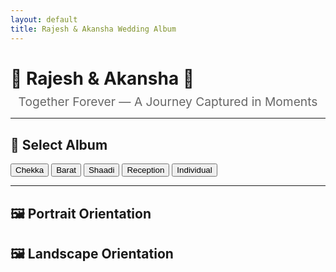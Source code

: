 ```yaml
---
layout: default
title: Rajesh & Akansha Wedding Album
---
```


# 💖 Rajesh & Akansha 💖

<div style="text-align: center; margin-top: -10px; font-size: 1.2rem; color: #666;">
  Together Forever — A Journey Captured in Moments
</div>

---

## 📂 Select Album

<div id="album-buttons">
  <button onclick="filterByFolder('Chekka')">Chekka</button>
  <button onclick="filterByFolder('Barat')">Barat</button>
  <button onclick="filterByFolder('Shaadi')">Shaadi</button>
  <button onclick="filterByFolder('Reception')">Reception</button>
  <button onclick="filterByFolder('Individual')">Individual</button>
</div>

---

## 🖼 Portrait Orientation
<div class="gallery" id="portrait-gallery"></div>

## 🖼 Landscape Orientation
<div class="gallery" id="landscape-gallery"></div>
<script>
  // const allFiles = [
  //   {% for file in site.static_files %}
  //     {% if file.path contains 'assets/' %}
  //       {% if file.extname == '.jpg' or file.extname == '.jpeg' or file.extname == '.JPG' or file.extname == '.JPEG' %}
  //         { path: "{{ file.path }}", name: "{{ file.name }}" },
  //       {% endif %}
  //     {% endif %}
  //   {% endfor %}
  // ];
const allFiles = [
  { path: "/assets/Reception/r_DSC_7382.JPG", name: "r_DSC_7382.JPG" },
  { path: "/assets/Reception/r_DSC_7546.JPG", name: "r_DSC_7546.JPG" },
  { path: "/assets/Reception/r_DSC_7552.JPG", name: "r_DSC_7552.JPG" },
  { path: "/assets/Reception/r_DSC_7424.JPG", name: "r_DSC_7424.JPG" },
  { path: "/assets/Reception/r_DSC_7626.JPG", name: "r_DSC_7626.JPG" },
  { path: "/assets/Reception/r_DSC_7780.JPG", name: "r_DSC_7780.JPG" },
  { path: "/assets/Reception/r_DSC_7743.JPG", name: "r_DSC_7743.JPG" },
  { path: "/assets/Reception/r_DSC_7637.JPG", name: "r_DSC_7637.JPG" },
  { path: "/assets/Reception/r_DSC_7434.JPG", name: "r_DSC_7434.JPG" },
  { path: "/assets/Reception/r_DSC_7754.JPG", name: "r_DSC_7754.JPG" },
  { path: "/assets/Reception/r_DSC_7635.JPG", name: "r_DSC_7635.JPG" },
  { path: "/assets/Reception/r_DSC_7423.JPG", name: "r_DSC_7423.JPG" },
  { path: "/assets/Reception/r_DSC_7543.JPG", name: "r_DSC_7543.JPG" },
  { path: "/assets/Reception/r_DSC_7524.JPG", name: "r_DSC_7524.JPG" },
  { path: "/assets/Reception/r_DSC_7493.JPG", name: "r_DSC_7493.JPG" },
  { path: "/assets/Reception/r_DSC_7478.JPG", name: "r_DSC_7478.JPG" },
  { path: "/assets/Reception/r_DSC_7691.JPG", name: "r_DSC_7691.JPG" },
  { path: "/assets/Reception/r_DSC_7492.JPG", name: "r_DSC_7492.JPG" },
  { path: "/assets/Reception/r_DSC_7519.JPG", name: "r_DSC_7519.JPG" },
  { path: "/assets/Reception/r_DSC_7525.JPG", name: "r_DSC_7525.JPG" },
  { path: "/assets/Reception/r_DSC_7531.JPG", name: "r_DSC_7531.JPG" },
  { path: "/assets/Reception/r_DSC_7719.JPG", name: "r_DSC_7719.JPG" },
  { path: "/assets/Reception/r_DSC_7484.JPG", name: "r_DSC_7484.JPG" },
  { path: "/assets/Reception/r_DSC_7651.JPG", name: "r_DSC_7651.JPG" },
  { path: "/assets/Reception/r_DSC_7645.JPG", name: "r_DSC_7645.JPG" },
  { path: "/assets/Reception/r_DSC_7708.JPG", name: "r_DSC_7708.JPG" },
  { path: "/assets/Reception/r_DSC_7481.JPG", name: "r_DSC_7481.JPG" },
  { path: "/assets/Reception/r_DSC_7683.JPG", name: "r_DSC_7683.JPG" },
  { path: "/assets/Reception/r_DSC_7494.JPG", name: "r_DSC_7494.JPG" },
  { path: "/assets/Reception/r_DSC_7537.JPG", name: "r_DSC_7537.JPG" },
  { path: "/assets/Reception/r_DSC_7521.JPG", name: "r_DSC_7521.JPG" },
  { path: "/assets/Reception/r_DSC_7695.JPG", name: "r_DSC_7695.JPG" },
  { path: "/assets/Reception/r_DSC_7440.JPG", name: "r_DSC_7440.JPG" },
  { path: "/assets/Reception/r_DSC_7722.JPG", name: "r_DSC_7722.JPG" },
  { path: "/assets/Reception/r_DSC_7736.JPG", name: "r_DSC_7736.JPG" },
  { path: "/assets/Reception/r_DSC_7539.JPG", name: "r_DSC_7539.JPG" },
  { path: "/assets/Reception/r_DSC_7666.JPG", name: "r_DSC_7666.JPG" },
  { path: "/assets/Reception/r_DSC_7699.JPG", name: "r_DSC_7699.JPG" },
  { path: "/assets/Reception/r_DSC_7458.JPG", name: "r_DSC_7458.JPG" },
  { path: "/assets/Reception/r_DSC_7504.JPG", name: "r_DSC_7504.JPG" },
  { path: "/assets/Reception/r_DSC_7706.JPG", name: "r_DSC_7706.JPG" },
  { path: "/assets/Reception/r_DSC_7712.JPG", name: "r_DSC_7712.JPG" },
  { path: "/assets/Reception/r_DSC_7704.JPG", name: "r_DSC_7704.JPG" },
  { path: "/assets/Reception/r_DSC_7710.JPG", name: "r_DSC_7710.JPG" },
  { path: "/assets/Reception/r_DSC_7738.JPG", name: "r_DSC_7738.JPG" },
  { path: "/assets/Reception/r_DSC_7467.JPG", name: "r_DSC_7467.JPG" },
  { path: "/assets/Reception/r_DSC_7498.JPG", name: "r_DSC_7498.JPG" },
  { path: "/assets/Reception/r_DSC_7513.JPG", name: "r_DSC_7513.JPG" },
  { path: "/assets/Reception/r_DSC_7715.JPG", name: "r_DSC_7715.JPG" },
  { path: "/assets/Reception/r_DSC_7463.JPG", name: "r_DSC_7463.JPG" },
  { path: "/assets/Reception/r_DSC_7516.JPG", name: "r_DSC_7516.JPG" },
  { path: "/assets/Reception/r_DSC_7714.JPG", name: "r_DSC_7714.JPG" },
  { path: "/assets/Reception/r_DSC_7700.JPG", name: "r_DSC_7700.JPG" },
  { path: "/assets/Reception/r_DSC_7689.JPG", name: "r_DSC_7689.JPG" },
  { path: "/assets/Reception/r_DSC_7475.JPG", name: "r_DSC_7475.JPG" },
  { path: "/assets/Reception/r_DSC_7529.JPG", name: "r_DSC_7529.JPG" },
  { path: "/assets/Reception/r_DSC_7764.JPG", name: "r_DSC_7764.JPG" },
  { path: "/assets/Reception/r_DSC_7412.JPG", name: "r_DSC_7412.JPG" },
  { path: "/assets/Reception/r_DSC_7767.JPG", name: "r_DSC_7767.JPG" },
  { path: "/assets/Reception/r_DSC_7439.JPG", name: "r_DSC_7439.JPG" },
  { path: "/assets/Reception/r_DSC_7376.JPG", name: "r_DSC_7376.JPG" },
  { path: "/assets/Reception/r_DSC_7410.JPG", name: "r_DSC_7410.JPG" },
  { path: "/assets/Reception/r_DSC_7372.JPG", name: "r_DSC_7372.JPG" },
  { path: "/assets/Reception/r_DSC_7616.JPG", name: "r_DSC_7616.JPG" },
  { path: "/assets/Reception/r_DSC_7401.JPG", name: "r_DSC_7401.JPG" },
  { path: "/assets/Reception/r_DSC_7415.JPG", name: "r_DSC_7415.JPG" },
  { path: "/assets/Reception/r_DSC_7629.JPG", name: "r_DSC_7629.JPG" },
  { path: "/assets/Chekka/r_DSC_3225.JPG", name: "r_DSC_3225.JPG" },
  { path: "/assets/Chekka/r_DSC_3208.JPG", name: "r_DSC_3208.JPG" },
  { path: "/assets/Chekka/r_DSC_3143.JPG", name: "r_DSC_3143.JPG" },
  { path: "/assets/Chekka/r_DSC_3221.JPG", name: "r_DSC_3221.JPG" },
  { path: "/assets/Chekka/r_DSC_3154.JPG", name: "r_DSC_3154.JPG" },
  { path: "/assets/Chekka/r_DSC_3197.JPG", name: "r_DSC_3197.JPG" },
  { path: "/assets/Chekka/r_DSC_3206.JPG", name: "r_DSC_3206.JPG" },
  { path: "/assets/Chekka/r_DSC_3212.JPG", name: "r_DSC_3212.JPG" },
  { path: "/assets/Chekka/r_DSC_3189.JPG", name: "r_DSC_3189.JPG" },
  { path: "/assets/Chekka/r_DSC_3160.JPG", name: "r_DSC_3160.JPG" },
  { path: "/assets/Barat/r_DSC_6658.JPG", name: "r_DSC_6658.JPG" },
  { path: "/assets/Barat/r_DSC_6894.JPG", name: "r_DSC_6894.JPG" },
  { path: "/assets/Barat/r_DSC_6882.JPG", name: "r_DSC_6882.JPG" },
  { path: "/assets/Barat/r_DSC_6896.JPG", name: "r_DSC_6896.JPG" },
  { path: "/assets/Barat/r_DSC_6879.JPG", name: "r_DSC_6879.JPG" },
  { path: "/assets/Barat/r_DSC_6890.JPG", name: "r_DSC_6890.JPG" },
  { path: "/assets/Barat/r_DSC_6933.JPG", name: "r_DSC_6933.JPG" },
  { path: "/assets/Barat/r_DSC_6846.JPG", name: "r_DSC_6846.JPG" },
  { path: "/assets/Barat/r_DSC_6823.JPG", name: "r_DSC_6823.JPG" },
  { path: "/assets/Barat/r_DSC_6953.JPG", name: "r_DSC_6953.JPG" },
  { path: "/assets/Barat/r_DSC_6749.JPG", name: "r_DSC_6749.JPG" },
  { path: "/assets/Barat/r_DSC_6826.JPG", name: "r_DSC_6826.JPG" },
  { path: "/assets/Barat/r_DSC_6762.JPG", name: "r_DSC_6762.JPG" },
  { path: "/assets/Barat/r_DSC_6945.JPG", name: "r_DSC_6945.JPG" },
  { path: "/assets/Barat/r_DSC_6948.JPG", name: "r_DSC_6948.JPG" },
  { path: "/assets/Barat/r_DSC_6752.JPG", name: "r_DSC_6752.JPG" },
  { path: "/assets/Barat/r_DSC_6793.JPG", name: "r_DSC_6793.JPG" },
  { path: "/assets/Barat/r_DSC_6778.JPG", name: "r_DSC_6778.JPG" },
  { path: "/assets/Barat/r_DSC_6967.JPG", name: "r_DSC_6967.JPG" },
  { path: "/assets/Barat/r_DSC_6813.JPG", name: "r_DSC_6813.JPG" },
  { path: "/assets/Barat/r_DSC_6757.JPG", name: "r_DSC_6757.JPG" },
  { path: "/assets/Barat/r_DSC_6863.JPG", name: "r_DSC_6863.JPG" },
  { path: "/assets/Barat/r_DSC_6876.JPG", name: "r_DSC_6876.JPG" },
  { path: "/assets/Barat/r_DSC_6929.JPG", name: "r_DSC_6929.JPG" },
  { path: "/assets/Barat/r_DSC_6901.JPG", name: "r_DSC_6901.JPG" },
  { path: "/assets/Barat/r_DSC_6861.JPG", name: "r_DSC_6861.JPG" },
  { path: "/assets/Barat/r_DSC_6939.JPG", name: "r_DSC_6939.JPG" },
  { path: "/assets/Barat/r_DSC_6905.JPG", name: "r_DSC_6905.JPG" },
  { path: "/assets/Barat/r_DSC_6872.JPG", name: "r_DSC_6872.JPG" },
  { path: "/assets/Barat/r_DSC_6912.JPG", name: "r_DSC_6912.JPG" },
  { path: "/assets/Barat/r_DSC_6668.JPG", name: "r_DSC_6668.JPG" },
  { path: "/assets/Shaadi/r_DSC_7181.JPG", name: "r_DSC_7181.JPG" },
  { path: "/assets/Shaadi/r_DSC_7236.JPG", name: "r_DSC_7236.JPG" },
  { path: "/assets/Shaadi/r_DSC_7342.JPG", name: "r_DSC_7342.JPG" },
  { path: "/assets/Shaadi/r_DSC_7168.JPG", name: "r_DSC_7168.JPG" },
  { path: "/assets/Shaadi/r_DSC_7025.JPG", name: "r_DSC_7025.JPG" },
  { path: "/assets/Shaadi/r_DSC_7151.JPG", name: "r_DSC_7151.JPG" },
  { path: "/assets/Shaadi/r_DSC_7187.JPG", name: "r_DSC_7187.JPG" },
  { path: "/assets/Shaadi/r_DSC_7226.JPG", name: "r_DSC_7226.JPG" },
  { path: "/assets/Shaadi/r_DSC_7026.JPG", name: "r_DSC_7026.JPG" },
  { path: "/assets/Shaadi/r_DSC_7147.JPG", name: "r_DSC_7147.JPG" },
  { path: "/assets/Shaadi/r_DSC_7054.JPG", name: "r_DSC_7054.JPG" },
  { path: "/assets/Shaadi/r_DSC_7242.JPG", name: "r_DSC_7242.JPG" },
  { path: "/assets/Shaadi/r_DSC_7109.JPG", name: "r_DSC_7109.JPG" },
  { path: "/assets/Shaadi/r_DSC_7069.JPG", name: "r_DSC_7069.JPG" },
  { path: "/assets/Shaadi/r_DSC_7080.JPG", name: "r_DSC_7080.JPG" },
  { path: "/assets/Shaadi/r_DSC_7094.JPG", name: "r_DSC_7094.JPG" },
  { path: "/assets/Shaadi/r_DSC_6995.JPG", name: "r_DSC_6995.JPG" },
  { path: "/assets/Shaadi/r_DSC_7085.JPG", name: "r_DSC_7085.JPG" },
  { path: "/assets/Shaadi/r_DSC_7046.JPG", name: "r_DSC_7046.JPG" },
  { path: "/assets/Shaadi/r_DSC_7052.JPG", name: "r_DSC_7052.JPG" },
  { path: "/assets/Shaadi/r_DSC_7292.JPG", name: "r_DSC_7292.JPG" },
  { path: "/assets/Shaadi/r_DSC_7092.JPG", name: "r_DSC_7092.JPG" },
  { path: "/assets/Shaadi/r_DSC_7326.JPG", name: "r_DSC_7326.JPG" },
  { path: "/assets/Shaadi/r_DSC_7100.JPG", name: "r_DSC_7100.JPG" },
  { path: "/assets/Shaadi/r_DSC_7089.JPG", name: "r_DSC_7089.JPG" },
  { path: "/assets/Shaadi/r_DSC_7076.JPG", name: "r_DSC_7076.JPG" },
  { path: "/assets/Shaadi/r_DSC_7098.JPG", name: "r_DSC_7098.JPG" },
  { path: "/assets/Shaadi/r_DSC_7067.JPG", name: "r_DSC_7067.JPG" },
  { path: "/assets/Shaadi/r_DSC_7107.JPG", name: "r_DSC_7107.JPG" },
  { path: "/assets/Shaadi/r_DSC_7072.JPG", name: "r_DSC_7072.JPG" },
  { path: "/assets/Shaadi/r_DSC_7099.JPG", name: "r_DSC_7099.JPG" },
  { path: "/assets/Shaadi/r_DSC_7058.JPG", name: "r_DSC_7058.JPG" },
  { path: "/assets/Shaadi/r_DSC_7064.JPG", name: "r_DSC_7064.JPG" },
  { path: "/assets/Shaadi/r_DSC_7104.JPG", name: "r_DSC_7104.JPG" },
  { path: "/assets/Shaadi/r_DSC_7105.JPG", name: "r_DSC_7105.JPG" },
  { path: "/assets/Shaadi/r_DSC_7065.JPG", name: "r_DSC_7065.JPG" },
  { path: "/assets/Shaadi/r_DSC_7071.JPG", name: "r_DSC_7071.JPG" },
  { path: "/assets/Shaadi/r_DSC_7016.JPG", name: "r_DSC_7016.JPG" },
  { path: "/assets/Shaadi/r_DSC_7002.JPG", name: "r_DSC_7002.JPG" },
  { path: "/assets/Shaadi/r_DSC_7214.JPG", name: "r_DSC_7214.JPG" },
  { path: "/assets/Shaadi/r_DSC_7361.JPG", name: "r_DSC_7361.JPG" },
  { path: "/assets/Shaadi/r_DSC_7607.JPG", name: "r_DSC_7607.JPG" },
  { path: "/assets/Shaadi/r_DSC_7362.JPG", name: "r_DSC_7362.JPG" },
  { path: "/assets/Shaadi/r_DSC_7028.JPG", name: "r_DSC_7028.JPG" },
  { path: "/assets/Shaadi/r_DSC_7206.JPG", name: "r_DSC_7206.JPG" },
  { path: "/assets/Shaadi/r_DSC_7171.JPG", name: "r_DSC_7171.JPG" },
  { path: "/assets/Shaadi/r_DSC_7166.JPG", name: "r_DSC_7166.JPG" },
  { path: "/assets/Shaadi/r_DSC_7012.JPG", name: "r_DSC_7012.JPG" },
  { path: "/assets/Individual/R/r_DSC_7120.JPG", name: "r_DSC_7120.JPG" },
  { path: "/assets/Individual/R/r_DSC_7123.JPG", name: "r_DSC_7123.JPG" },
  { path: "/assets/Individual/R/r_DSC_7119.JPG", name: "r_DSC_7119.JPG" },
  { path: "/assets/Individual/R/r_DSC_7125.JPG", name: "r_DSC_7125.JPG" },
  { path: "/assets/Individual/R/r_DSC_7118.JPG", name: "r_DSC_7118.JPG" },
  { path: "/assets/Individual/R/r_DSC_6961.JPG", name: "r_DSC_6961.JPG" },
  { path: "/assets/Individual/R/r_DSC_6963.JPG", name: "r_DSC_6963.JPG" },
  { path: "/assets/Individual/R/r_DSC_7116.JPG", name: "r_DSC_7116.JPG" },
  { path: "/assets/Individual/R/r_DSC_7117.JPG", name: "r_DSC_7117.JPG" },
  { path: "/assets/Individual/R/r_DSC_6962.JPG", name: "r_DSC_6962.JPG" },
  { path: "/assets/Individual/R/r_DSC_7112.JPG", name: "r_DSC_7112.JPG" },
  { path: "/assets/Individual/R/r_DSC_7110.JPG", name: "r_DSC_7110.JPG" },
  { path: "/assets/Individual/R/r_DSC_7111.JPG", name: "r_DSC_7111.JPG" },
  { path: "/assets/Individual/A/r_DSC_7619.JPG", name: "r_DSC_7619.JPG" },
  { path: "/assets/Individual/A/r_DSC_7583.JPG", name: "r_DSC_7583.JPG" },
  { path: "/assets/Individual/A/r_DSC_7581.JPG", name: "r_DSC_7581.JPG" },
  { path: "/assets/Individual/A/r_DSC_6969.JPG", name: "r_DSC_6969.JPG" },
  { path: "/assets/Individual/A/r_DSC_7243.JPG", name: "r_DSC_7243.JPG" },
  { path: "/assets/Individual/A/r_DSC_7241.JPG", name: "r_DSC_7241.JPG" },
  { path: "/assets/Individual/A/r_DSC_7126.JPG", name: "r_DSC_7126.JPG" },
  { path: "/assets/Individual/A/r_DSC_7131.JPG", name: "r_DSC_7131.JPG" },
  { path: "/assets/Individual/A/r_DSC_7130.JPG", name: "r_DSC_7130.JPG" },
  { path: "/assets/Individual/A/r_DSC_7129.JPG", name: "r_DSC_7129.JPG" },
  { path: "/assets/Individual/A/r_DSC_7249.JPG", name: "r_DSC_7249.JPG" },
  { path: "/assets/Individual/A/r_DSC_7488.JPG", name: "r_DSC_7488.JPG" },
  { path: "/assets/Individual/A/r_DSC_7604.JPG", name: "r_DSC_7604.JPG" },
  { path: "/assets/Individual/A/r_DSC_7610.JPG", name: "r_DSC_7610.JPG" },
  { path: "/assets/Individual/A/r_DSC_7559.JPG", name: "r_DSC_7559.JPG" },
  { path: "/assets/Individual/A/r_DSC_7612.JPG", name: "r_DSC_7612.JPG" },
  { path: "/assets/Individual/A/r_DSC_7570.JPG", name: "r_DSC_7570.JPG" },
  { path: "/assets/Individual/A/r_DSC_7564.JPG", name: "r_DSC_7564.JPG" },
  { path: "/assets/Individual/A/r_DSC_7575.JPG", name: "r_DSC_7575.JPG" },
  { path: "/assets/Individual/A/r_DSC_7588.JPG", name: "r_DSC_7588.JPG" },
  { path: "/assets/Individual/A/r_DSC_7601.JPG", name: "r_DSC_7601.JPG" },
  { path: "/assets/Individual/A/r_DSC_7600.JPG", name: "r_DSC_7600.JPG" },
  { path: "/assets/Individual/A/r_DSC_7562.JPG", name: "r_DSC_7562.JPG" },
  { path: "/assets/Individual/A/r_DSC_7576.JPG", name: "r_DSC_7576.JPG" },
  { path: "/assets/Individual/A/r_DSC_7589.JPG", name: "r_DSC_7589.JPG" },
];








  function clearGalleries() {
    document.getElementById("portrait-gallery").innerHTML = "";
    document.getElementById("landscape-gallery").innerHTML = "";
  }

  function filterByFolder(folder) {
    clearGalleries();

    const folderPath = "assets/" + folder + "/";

    const filteredFiles = allFiles.filter(file => file.path.startsWith("/" + folderPath));

    if (filteredFiles.length === 0) {
      alert("No images found in folder: " + folder);
      return;
    }

    filteredFiles.forEach(file => {
      const wrapper = document.createElement("div");
      wrapper.classList.add("photo-box");

      // Image with full-size on click
      const link = document.createElement("a");
      link.href = file.path;
      link.target = "_blank";

      const img = new Image();
      img.src = file.path;
      img.alt = file.name;
      img.classList.add("album-img");
      link.appendChild(img);

      // Download button
      const downloadBtn = document.createElement("a");
      downloadBtn.href = file.path;
      downloadBtn.download = file.name;
      downloadBtn.classList.add("download-button");
      downloadBtn.innerText = "⬇️ Download";

      // Add to wrapper
      wrapper.appendChild(link);
      wrapper.appendChild(downloadBtn);

      // Portrait or Landscape
      img.onload = function () {
        if (img.naturalWidth > img.naturalHeight) {
          document.getElementById("landscape-gallery").appendChild(wrapper);
        } else {
          document.getElementById("portrait-gallery").appendChild(wrapper);
        }
      };
    });
  }
</script>
